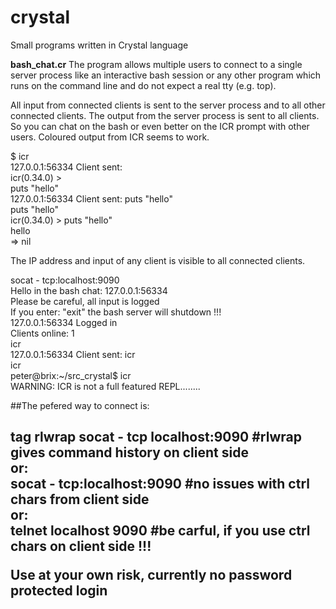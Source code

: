 # crystal
Small programs written in Crystal language

**bash_chat.cr** The program allows multiple users to connect to a single
server process like an interactive bash session or any other program which
runs on the command line and do not expect a real tty (e.g. top).

All input from connected clients is sent to the server process and to all
other connected clients. The output from the server process is sent to all clients.
So you can chat on the bash or even better on the ICR prompt with other users.
Coloured output from ICR seems to work.

$ icr  
127.0.0.1:56334 Client sent:   
icr(0.34.0) >   
puts "hello"  
127.0.0.1:56334 Client sent: puts "hello"  
puts "hello"  
icr(0.34.0) > puts "hello"  
hello  
 => nil  
 
The IP address and input of any client is visible to all connected clients. 

socat - tcp:localhost:9090  
Hello in the bash chat: 127.0.0.1:56334   
Please be careful, all input is logged  
If you enter: "exit" the bash server will shutdown !!!  
127.0.0.1:56334 Logged in  
Clients online: 1  
icr  
127.0.0.1:56334 Client sent: icr  
icr  
peter@brix:~/src_crystal$ icr  
WARNING: ICR is not a full featured REPL........  
 
##The pefered way to connect is: <h2> tag
rlwrap socat - tcp localhost:9090   #rlwrap gives command history on client side   
or:  
socat - tcp:localhost:9090      #no issues with ctrl chars from client side    
or:  
telnet localhost 9090         #be carful, if you use ctrl chars on client side !!!  

Use at your own risk, currently no password protected login

